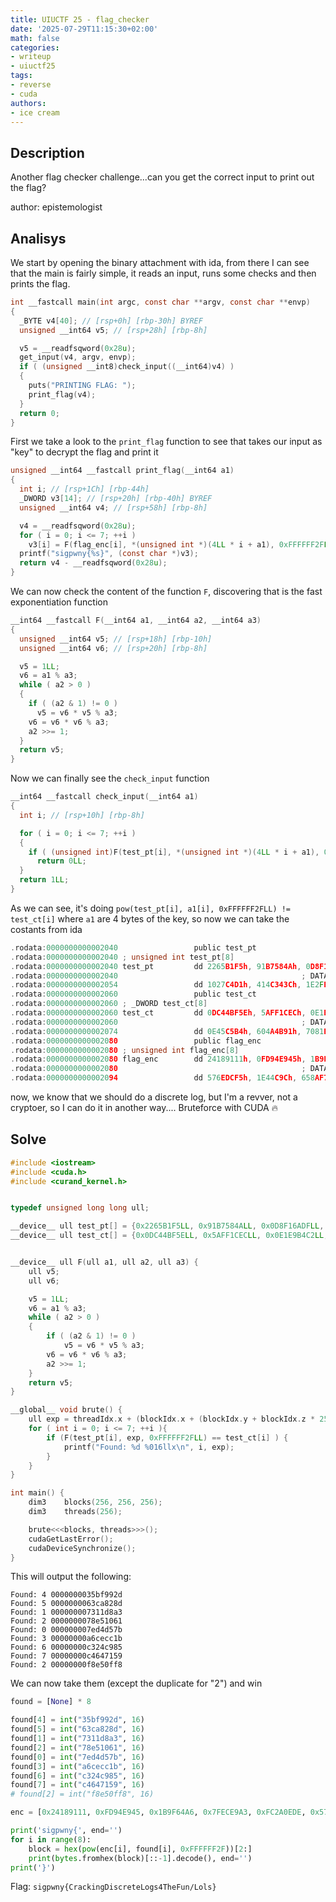 ```yaml
---
title: UIUCTF 25 - flag_checker
date: '2025-07-29T11:15:30+02:00'
math: false
categories:
- writeup
- uiuctf25
tags:
- reverse
- cuda
authors:
- ice cream
---
```


## Description

Another flag checker challenge...can you get the correct input to print out the flag?

author: epistemologist

## Analisys

We start by opening the binary attachment with ida, from there I can see that the main is fairly simple, it reads an input, runs some checks and then prints the flag.

```c
int __fastcall main(int argc, const char **argv, const char **envp)
{
  _BYTE v4[40]; // [rsp+0h] [rbp-30h] BYREF
  unsigned __int64 v5; // [rsp+28h] [rbp-8h]

  v5 = __readfsqword(0x28u);
  get_input(v4, argv, envp);
  if ( (unsigned __int8)check_input((__int64)v4) )
  {
    puts("PRINTING FLAG: ");
    print_flag(v4);
  }
  return 0;
}
```

First we take a look to the `print_flag` function to see that takes our input as "key" to decrypt the flag and print it

```c
unsigned __int64 __fastcall print_flag(__int64 a1)
{
  int i; // [rsp+1Ch] [rbp-44h]
  _DWORD v3[14]; // [rsp+20h] [rbp-40h] BYREF
  unsigned __int64 v4; // [rsp+58h] [rbp-8h]

  v4 = __readfsqword(0x28u);
  for ( i = 0; i <= 7; ++i )
    v3[i] = F(flag_enc[i], *(unsigned int *)(4LL * i + a1), 0xFFFFFF2FLL);
  printf("sigpwny{%s}", (const char *)v3);
  return v4 - __readfsqword(0x28u);
}
```

We can now check the content of the function `F`, discovering that is the fast exponentiation function

```c
__int64 __fastcall F(__int64 a1, __int64 a2, __int64 a3)
{
  unsigned __int64 v5; // [rsp+18h] [rbp-10h]
  unsigned __int64 v6; // [rsp+20h] [rbp-8h]

  v5 = 1LL;
  v6 = a1 % a3;
  while ( a2 > 0 )
  {
    if ( (a2 & 1) != 0 )
      v5 = v6 * v5 % a3;
    v6 = v6 * v6 % a3;
    a2 >>= 1;
  }
  return v5;
}
```

Now we can finally see the `check_input` function

```c
__int64 __fastcall check_input(__int64 a1)
{
  int i; // [rsp+10h] [rbp-8h]

  for ( i = 0; i <= 7; ++i )
  {
    if ( (unsigned int)F(test_pt[i], *(unsigned int *)(4LL * i + a1), 0xFFFFFF2FLL) != test_ct[i] )
      return 0LL;
  }
  return 1LL;
}
```

As we can see, it's doing `pow(test_pt[i], a1[i], 0xFFFFFF2FLL) != test_ct[i]` where `a1` are 4 bytes of the key, so now we can take the costants from ida

```c
.rodata:0000000000002040                 public test_pt
.rodata:0000000000002040 ; unsigned int test_pt[8]
.rodata:0000000000002040 test_pt         dd 2265B1F5h, 91B7584Ah, 0D8F16ADFh, 0CD613E30h, 0C386BBC4h
.rodata:0000000000002040                                         ; DATA XREF: check_input+45↑o
.rodata:0000000000002054                 dd 1027C4D1h, 414C343Ch, 1E2FEB89h
.rodata:0000000000002060                 public test_ct
.rodata:0000000000002060 ; _DWORD test_ct[8]
.rodata:0000000000002060 test_ct         dd 0DC44BF5Eh, 5AFF1CECh, 0E1E9B4C2h, 1329B92h, 8F9CA92Ah
.rodata:0000000000002060                                         ; DATA XREF: check_input+6F↑o
.rodata:0000000000002074                 dd 0E45C5B4h, 604A4B91h, 7081EB59h
.rodata:0000000000002080                 public flag_enc
.rodata:0000000000002080 ; unsigned int flag_enc[8]
.rodata:0000000000002080 flag_enc        dd 24189111h, 0FD94E945h, 1B9F64A6h, 7FECE9A3h, 0FC2A0EDEh
.rodata:0000000000002080                                         ; DATA XREF: print_flag+54↑o
.rodata:0000000000002094                 dd 576EDCF5h, 1E44C9Ch, 658AF790h
```

now, we know that we should do a discrete log, but I'm a revver, not a cryptoer, so I can do it in another way.... Bruteforce with CUDA 🔥

## Solve

```cpp
#include <iostream>
#include <cuda.h>
#include <curand_kernel.h>


typedef unsigned long long ull;

__device__ ull test_pt[] = {0x2265B1F5LL, 0x91B7584ALL, 0x0D8F16ADFLL, 0x0CD613E30LL, 0x0C386BBC4LL, 0x1027C4D1LL, 0x414C343CLL, 0x1E2FEB89LL};
__device__ ull test_ct[] = {0x0DC44BF5ELL, 0x5AFF1CECLL, 0x0E1E9B4C2LL, 0x1329B92LL, 0x8F9CA92ALL, 0x0E45C5B4LL, 0x604A4B91LL, 0x7081EB59LL};


__device__ ull F(ull a1, ull a2, ull a3) {
	ull v5;
	ull v6;

	v5 = 1LL;
	v6 = a1 % a3;
	while ( a2 > 0 )
	{
		if ( (a2 & 1) != 0 )
			v5 = v6 * v5 % a3;
		v6 = v6 * v6 % a3;
		a2 >>= 1;
	}
	return v5;
}

__global__ void	brute() {
	ull exp = threadIdx.x + (blockIdx.x + (blockIdx.y + blockIdx.z * 256) * 256) * 256;
	for ( int i = 0; i <= 7; ++i ){
		if (F(test_pt[i], exp, 0xFFFFFF2FLL) == test_ct[i] ) {
			printf("Found: %d %016llx\n", i, exp);
		}
	}
}

int main() {
	dim3	blocks(256, 256, 256);
	dim3	threads(256);

	brute<<<blocks, threads>>>();
	cudaGetLastError();
	cudaDeviceSynchronize();
}
```

This will output the following:
```
Found: 4 0000000035bf992d
Found: 5 0000000063ca828d
Found: 1 000000007311d8a3
Found: 2 0000000078e51061
Found: 0 000000007ed4d57b
Found: 3 00000000a6cecc1b
Found: 6 00000000c324c985
Found: 7 00000000c4647159
Found: 2 00000000f8e50ff8
```

We can now take them (except the duplicate for "2") and win

```py
found = [None] * 8

found[4] = int("35bf992d", 16)
found[5] = int("63ca828d", 16)
found[1] = int("7311d8a3", 16)
found[2] = int("78e51061", 16)
found[0] = int("7ed4d57b", 16)
found[3] = int("a6cecc1b", 16)
found[6] = int("c324c985", 16)
found[7] = int("c4647159", 16)
# found[2] = int("f8e50ff8", 16)

enc = [0x24189111, 0xFD94E945, 0x1B9F64A6, 0x7FECE9A3, 0xFC2A0EDE, 0x576EDCF5, 0x1E44C9C, 0x658AF790]

print('sigpwny{', end='')
for i in range(8):
	block = hex(pow(enc[i], found[i], 0xFFFFFF2F))[2:]
	print(bytes.fromhex(block)[::-1].decode(), end='')
print('}')
```

Flag: `sigpwny{CrackingDiscreteLogs4TheFun/Lols}`
